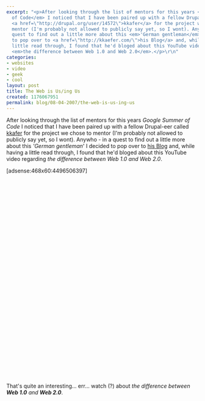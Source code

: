 ```yaml
---
excerpt: "<p>After looking through the list of mentors for this years <em>Google Summer
  of Code</em> I noticed that I have been paired up with a fellow Drupal-eer called
  <a href=\"http://drupal.org/user/14572\">kkafer</a> for the project we chose to
  mentor (I'm probably not allowed to publicly say yet, so I wont). Anywho - in a
  quest to find out a little more about this <em>'German gentleman</em>' I decided
  to pop over to <a href=\"http://kkaefer.com/\">his Blog</a> and, while having a
  little read through, I found that he'd bloged about this YouTube video regarding
  <em>the difference between Web 1.0 and Web 2.0</em>.</p>\r\n"
categories:
- websites
- video
- geek
- cool
layout: post
title: The Web is Us/ing Us
created: 1176067951
permalink: blog/08-04-2007/the-web-is-us-ing-us
---
```

<p>After looking through the list of mentors for this years <em>Google Summer of Code</em> I noticed that I have been paired up with a fellow Drupal-eer called <a href="http://drupal.org/user/14572">kkafer</a> for the project we chose to mentor (I'm probably not allowed to publicly say yet, so I wont). Anywho - in a quest to find out a little more about this <em>'German gentleman</em>' I decided to pop over to <a href="http://kkaefer.com/">his Blog</a> and, while having a little read through, I found that he'd bloged about this YouTube video regarding <em>the difference between Web 1.0 and Web 2.0</em>.</p>
<!--break-->
<p>[adsense:468x60:4496506397]</p>
<div><object width="570" height="520">
<param name="movie" value="http://www.youtube.com/v/6gmP4nk0EOE" />
<param name="wmode" value="transparent" /><embed width="570" height="520" src="http://www.youtube.com/v/6gmP4nk0EOE" type="application/x-shockwave-flash" wmode="transparent"></embed></object></div>
<p>That's quite an interesting&hellip; err&hellip; watch (?) about <em>the difference between <strong>Web 1.0</strong> and <strong>Web 2.0</strong></em>.</p>
